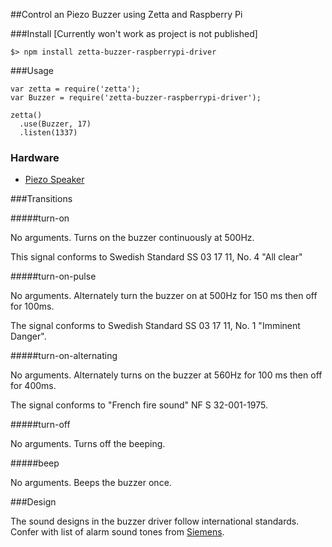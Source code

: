 ##Control an Piezo Buzzer using Zetta and Raspberry Pi

###Install [Currently won't work as project is not published]

```
$> npm install zetta-buzzer-raspberrypi-driver
```

###Usage

```
var zetta = require('zetta');
var Buzzer = require('zetta-buzzer-raspberrypi-driver');

zetta()
  .use(Buzzer, 17)
  .listen(1337)
```

### Hardware

* [Piezo Speaker](https://www.sparkfun.com/products/7950)

###Transitions

#####turn-on

No arguments. Turns on the buzzer continuously at 500Hz.

This signal conforms to Swedish Standard SS 03 17 11, No. 4 "All clear"

#####turn-on-pulse

No arguments. Alternately turn the buzzer on at 500Hz for 150 ms then off for 100ms.

The signal conforms to Swedish Standard SS 03 17 11, No. 1 "Imminent Danger".

#####turn-on-alternating

No arguments. Alternately turns on the buzzer at 560Hz for 100 ms then off for 400ms.

The signal conforms to "French fire sound" NF S 32-001-1975.

#####turn-off

No arguments. Turns off the beeping.

#####beep

No arguments. Beeps the buzzer once.

###Design

The sound designs in the buzzer driver follow international standards. Confer with list of alarm sound tones from [Siemens](http://www.buildingtechnologies.siemens.com/bt/global/en/firesafety/fire-detection/cerberus-pro-fire-safety-system/peripherals/alarm-equipment/pages/alarm-sounds.aspx).
